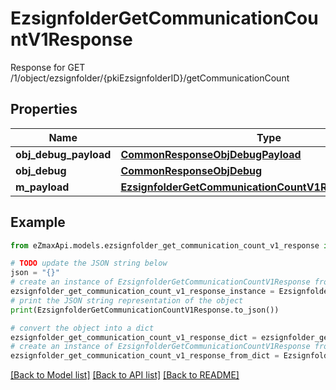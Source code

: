 # EzsignfolderGetCommunicationCountV1Response

Response for GET /1/object/ezsignfolder/{pkiEzsignfolderID}/getCommunicationCount

## Properties

Name | Type | Description | Notes
------------ | ------------- | ------------- | -------------
**obj_debug_payload** | [**CommonResponseObjDebugPayload**](CommonResponseObjDebugPayload.md) |  | 
**obj_debug** | [**CommonResponseObjDebug**](CommonResponseObjDebug.md) |  | [optional] 
**m_payload** | [**EzsignfolderGetCommunicationCountV1ResponseMPayload**](EzsignfolderGetCommunicationCountV1ResponseMPayload.md) |  | 

## Example

```python
from eZmaxApi.models.ezsignfolder_get_communication_count_v1_response import EzsignfolderGetCommunicationCountV1Response

# TODO update the JSON string below
json = "{}"
# create an instance of EzsignfolderGetCommunicationCountV1Response from a JSON string
ezsignfolder_get_communication_count_v1_response_instance = EzsignfolderGetCommunicationCountV1Response.from_json(json)
# print the JSON string representation of the object
print(EzsignfolderGetCommunicationCountV1Response.to_json())

# convert the object into a dict
ezsignfolder_get_communication_count_v1_response_dict = ezsignfolder_get_communication_count_v1_response_instance.to_dict()
# create an instance of EzsignfolderGetCommunicationCountV1Response from a dict
ezsignfolder_get_communication_count_v1_response_from_dict = EzsignfolderGetCommunicationCountV1Response.from_dict(ezsignfolder_get_communication_count_v1_response_dict)
```
[[Back to Model list]](../README.md#documentation-for-models) [[Back to API list]](../README.md#documentation-for-api-endpoints) [[Back to README]](../README.md)


